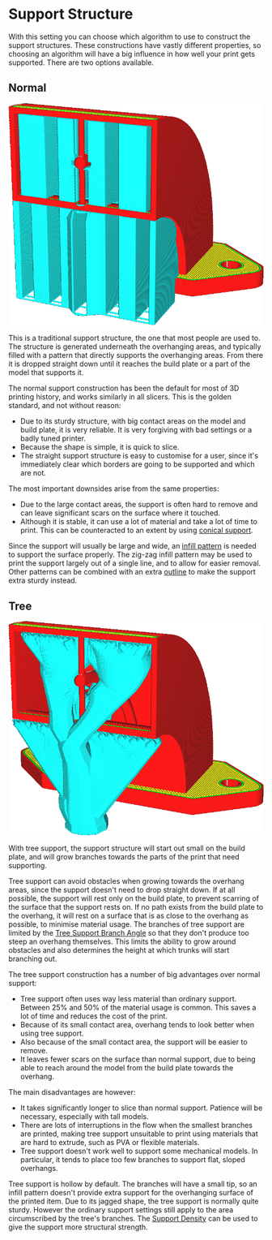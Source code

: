 Support Structure
====
With this setting you can choose which algorithm to use to construct the support structures. These constructions have vastly different properties, so choosing an algorithm will have a big influence in how well your print gets supported. There are two options available.

<!--screenshot {
"image_path": "support_type_everywhere.png",
"models": [{"script": "duct.scad"}],
"camera_position": [56, 127, 60],
"settings": {
    "support_enable": true,
    "support_type": "everywhere"
},
"colours": 32
}-->
Normal
----
![Normal support construction](../images/support_type_everywhere.png)

This is a traditional support structure, the one that most people are used to. The structure is generated underneath the overhanging areas, and typically filled with a pattern that directly supports the overhanging areas. From there it is dropped straight down until it reaches the build plate or a part of the model that supports it.

The normal support construction has been the default for most of 3D printing history, and works similarly in all slicers. This is the golden standard, and not without reason:
* Due to its sturdy structure, with big contact areas on the model and build plate, it is very reliable. It is very forgiving with bad settings or a badly tuned printer.
* Because the shape is simple, it is quick to slice.
* The straight support structure is easy to customise for a user, since it's immediately clear which borders are going to be supported and which are not.

The most important downsides arise from the same properties:
* Due to the large contact areas, the support is often hard to remove and can leave significant scars on the surface where it touched.
* Although it is stable, it can use a lot of material and take a lot of time to print. This can be counteracted to an extent by using [conical support](../experimental/conical_overhang_enabled.md).

Since the support will usually be large and wide, an [infill pattern](support_pattern.md) is needed to support the surface properly. The zig-zag infill pattern may be used to print the support largely out of a single line, and to allow for easier removal. Other patterns can be combined with an extra [outline](support_wall_count.md) to make the support extra sturdy instead.

<!--screenshot {
"image_path": "support_structure_tree.png",
"models": [{"script": "duct.scad"}],
"camera_position": [56, 127, 60],
"settings": {
    "support_enable": true,
    "support_structure": "tree",
    "support_tree_collision_resolution": 0.05
},
"colours": 32
}-->
Tree
----
![Tree support](../images/support_structure_tree.png)

With tree support, the support structure will start out small on the build plate, and will grow branches towards the parts of the print that need supporting.

Tree support can avoid obstacles when growing towards the overhang areas, since the support doesn't need to drop straight down. If at all possible, the support will rest only on the build plate, to prevent scarring of the surface that the support rests on. If no path exists from the build plate to the overhang, it will rest on a surface that is as close to the overhang as possible, to minimise material usage. The branches of tree support are limited by the [Tree Support Branch Angle](support_tree_angle.md) so that they don't produce too steep an overhang themselves. This limits the ability to grow around obstacles and also determines the height at which trunks will start branching out.

The tree support construction has a number of big advantages over normal support:
* Tree support often uses way less material than ordinary support. Between 25% and 50% of the material usage is common. This saves a lot of time and reduces the cost of the print.
* Because of its small contact area, overhang tends to look better when using tree support.
* Also because of the small contact area, the support will be easier to remove.
* It leaves fewer scars on the surface than normal support, due to being able to reach around the model from the build plate towards the overhang.

The main disadvantages are however:
* It takes significantly longer to slice than normal support. Patience will be necessary, especially with tall models.
* There are lots of interruptions in the flow when the smallest branches are printed, making tree support unsuitable to print using materials that are hard to extrude, such as PVA or flexible materials.
* Tree support doesn't work well to support some mechanical models. In particular, it tends to place too few branches to support flat, sloped overhangs.

Tree support is hollow by default. The branches will have a small tip, so an infill pattern doesn't provide extra support for the overhanging surface of the printed item. Due to its jagged shape, the tree support is normally quite sturdy. However the ordinary support settings still apply to the area circumscribed by the tree's branches. The [Support Density](support_infill_rate.md) can be used to give the support more structural strength.